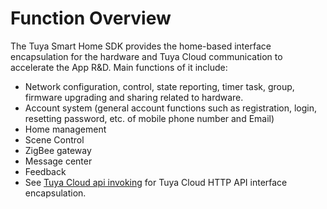 # Function Overview

The Tuya Smart Home SDK provides the home-based interface encapsulation for the hardware and Tuya Cloud communication to accelerate the App R&D. Main functions of it include:

- Network configuration, control, state reporting, timer task, group, firmware upgrading and sharing related to hardware.
- Account system (general account functions such as registration, login, resetting password, etc. of mobile phone number and Email)
- Home management
- Scene Control
- ZigBee gateway
- Message center
- Feedback
- See [Tuya Cloud api invoking](https://docs.tuya.com/cn/cloudapi/appAPI/index.html) for Tuya Cloud HTTP API interface encapsulation.

